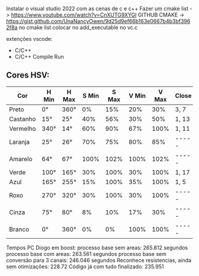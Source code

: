 Instalar o visual studio 2022 com as cenas de c e c++
Fazer um cmake list -> https://www.youtube.com/watch?v=CnXUTG9XYGI
GITHUB CMAKE -> https://gist.github.com/UnaNancyOwen/9d25d9ef66b163e0667b4b3bf3962f8a
no cmake list colocar no add_executable no vc.c

extenções vscode:
- C/C++
- C/C++ Compile Run

Cores HSV:
-------------------------

| Cor      | H Min | H Max | S Min | S Max | V Min | V Max | Close |
|----------|---------|---------|----------------|----------------|-----------|-----------|-----------|
| Preto    | 0°      | 360°    | 0%             | 15%           | 20%        | 30%        | 3, 7       |
| Castanho | 15°      | 25°     | 40%            | 56%           | 30%       | 50%       | 1, 13 |
| Vermelho | 340°    | 14°     | 60%            | 90%           | 67%       | 100%      | 1, 11 |
| Laranja  | 25°     | 26°     | 70%            | 75%           | 80%       | 85%      | ----- |
| Amarelo  | 64°     | 67°     | 100%            | 102%           | 100%       | 102%      | ----- |
| Verde    | 100°     | 165°    | 30%            | 100%           | 30%       | 100%      | 1, 17 |
| Azul     | 165°    | 255°    | 15%            | 100%           | 35%       | 100%      | 1, 5 |
| Roxo     | 270°    | 320°    | 30%            | 100%           | 30%       | 100%      | ----- |
| Cinza    | 75°      | 80°    | 8%             | 10%             | 17%       | 30%       | ----- |
| Branco   | 0°      | 360°    | 0%             | 0%             | 100%      | 100%      | ----- |


Tempos PC Diogo em boost:
processo base sem areas: 265.812 segundos
processo base com areas: 263.561 segundos
processo base sem conversão para 3 canais: 246.046 segundos
Reconhece resistencias, ainda sem otimizações: 228.72
Código já com tudo finalizado: 235.951